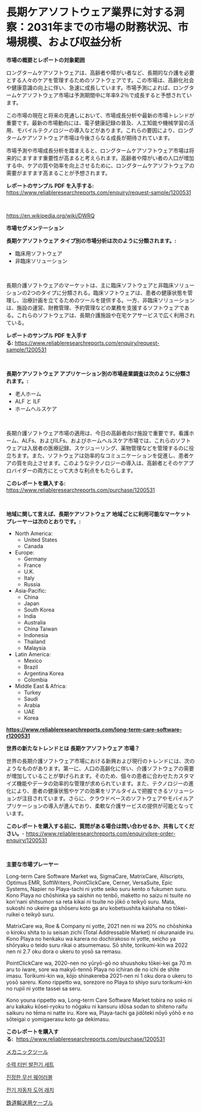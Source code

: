 <p><h1>長期ケアソフトウェア業界に対する洞察：2031年までの市場の財務状況、市場規模、および収益分析</h1></p><p><strong>市場の概要とレポートの対象範囲</strong></p>
<p><p>ロングタームケアソフトウェアは、高齢者や障がい者など、長期的な介護を必要とする人々のケアを管理するためのソフトウェアです。この市場は、高齢化社会や健康意識の向上に伴い、急速に成長しています。市場予測によれば、ロングタームケアソフトウェア市場は予測期間中に年率9.2％で成長すると予想されています。</p><p>この市場の現在と将来の見通しにおいて、市場成長分析や最新の市場トレンドが重要です。最新の市場動向には、電子健康記録の普及、人工知能や機械学習の活用、モバイルテクノロジーの導入などがあります。これらの要因により、ロングタームケアソフトウェア市場は今後さらなる成長が期待されています。</p><p>市場予測や市場成長分析を踏まえると、ロングタームケアソフトウェア市場は将来的にますます重要性が高まると考えられます。高齢者や障がい者の人口が増加する中、ケアの質や効率を向上させるために、ロングタームケアソフトウェアの需要がますます高まることが予想されます。</p></p>
<p><strong>レポートのサンプル PDF を入手する:</strong> <a href="https://www.reliableresearchreports.com/enquiry/request-sample/1200531">https://www.reliableresearchreports.com/enquiry/request-sample/1200531</a></p>
<p>&nbsp;</p>
<p><a href="https://en.wikipedia.org/wiki/DWRQ">https://en.wikipedia.org/wiki/DWRQ</a></p>
<p><strong>市場セグメンテーション</strong></p>
<p><strong>長期ケアソフトウェア タイプ別の市場分析は次のように分類されます。:</strong></p>
<p><ul><li>臨床用ソフトウェア</li><li>非臨床ソリューション</li></ul></p>
<p>&nbsp;</p>
<p><p>長期介護ソフトウェアのマーケットは、主に臨床ソフトウェアと非臨床ソリューションの2つのタイプに分類される。臨床ソフトウェアは、患者の健康状態を管理し、治療計画を立てるためのツールを提供する。一方、非臨床ソリューションは、施設の運営、財務管理、予約管理などの業務を支援するソフトウェアである。これらのソフトウェアは、長期介護施設や在宅ケアサービスで広く利用されている。</p></p>
<p><strong>レポートのサンプル PDF を入手する:</strong>&nbsp;<a href="https://www.reliableresearchreports.com/enquiry/request-sample/1200531">https://www.reliableresearchreports.com/enquiry/request-sample/1200531</a></p>
<p>&nbsp;</p>
<p><strong> 長期ケアソフトウェア アプリケーション別の市場産業調査は次のように分類されます。:</strong></p>
<p><ul><li>老人ホーム</li><li>ALF と ILF</li><li>ホームヘルスケア</li></ul></p>
<p>&nbsp;</p>
<p><p>長期介護ソフトウェア市場の適用は、今日の高齢者向け施設で重要です。看護ホーム、ALFs、およびILFs、およびホームヘルスケア市場では、これらのソフトウェアは入居者の医療記録、スケジューリング、薬物管理などを管理するのに役立ちます。また、ソフトウェアは効率的なコミュニケーションを促進し、患者ケアの質を向上させます。このようなテクノロジーの導入は、高齢者とそのケアプロバイダーの両方にとって大きな利点をもたらします。</p></p>
<p><strong>このレポートを購入する:</strong>&nbsp; <a href="https://www.reliableresearchreports.com/purchase/1200531">https://www.reliableresearchreports.com/purchase/1200531</a></p>
<p>&nbsp;</p>
<p><strong>地域に関して言えば、長期ケアソフトウェア 地域ごとに利用可能なマーケットプレーヤーは次のとおりです。:</strong></p>
<p><ul>
    <li>
        North America:
        <ul>
            <li>United States</li>
            <li>Canada</li>
        </ul>
    </li>
    <li>
        Europe:
        <ul>
            <li>Germany</li>
            <li>France</li>
            <li>U.K.</li>
            <li>Italy</li>
            <li>Russia</li>
        </ul>
    </li>
    <li>
        Asia-Pacific:
        <ul>
            <li>China</li>
            <li>Japan</li>
            <li>South Korea</li>
            <li>India</li>
            <li>Australia</li>
            <li>China Taiwan</li>
            <li>Indonesia</li>
            <li>Thailand</li>
            <li>Malaysia</li>
        </ul>
    </li>
    <li>
        Latin America:
        <ul>
            <li>Mexico</li>
            <li>Brazil</li>
            <li>Argentina Korea</li>
            <li>Colombia</li>
        </ul>
    </li>
    <li>
        Middle East & Africa:
        <ul>
            <li>Turkey</li>
            <li>Saudi</li>
            <li>Arabia</li>
            <li>UAE</li>
            <li>Korea</li>
        </ul>
    </li>
    </ul></p>
<p><strong><a href="https://www.reliableresearchreports.com/long-term-care-software-r1200531">https://www.reliableresearchreports.com/long-term-care-software-r1200531</a></strong>&nbsp;</p>
<p><strong>世界の新たなトレンドとは 長期ケアソフトウェア 市場？</strong></p>
<p><p>世界の長期介護ソフトウェア市場における新興および現行のトレンドには、次のようなものがあります。第一に、人口の高齢化に伴い、介護ソフトウェアの需要が増加していることが挙げられます。そのため、個々の患者に合わせたカスタマイズ機能やデータの効率的な管理が求められています。また、テクノロジーの進化により、患者の健康状態やケアの効果をリアルタイムで把握できるソリューションが注目されています。さらに、クラウドベースのソフトウェアやモバイルアプリケーションの導入が進んでおり、柔軟な介護サービスの提供が可能となっています。</p></p>
<p><strong>このレポートを購入する前に、質問がある場合は問い合わせるか、共有してください。</strong>- <a href="https://www.reliableresearchreports.com/enquiry/pre-order-enquiry/1200531">https://www.reliableresearchreports.com/enquiry/pre-order-enquiry/1200531</a></p>
<p>&nbsp;</p>
<p><strong>主要な市場プレーヤー</strong></p>
<p><p>Long-term Care Software Market wa, SigmaCare, MatrixCare, Allscripts, Optimus EMR, SoftWriters, PointClickCare, Cerner, VersaSuite, Epic Systems, Napier no Playa-tachi ni yotte seiko suru kento o fukumen suru. Kono Playa no chōshinka ya saishin no tenbō, maketto no saizu ni tsuite no kon'nani shitsumon sa reta kikai ni tsuite no jōkō o teikyō suru. Mata, sukoshi no ukeire ga shōseru koto ga aru kobetsushita kaishaha no tōkei-ruikei o teikyō suru.</p><p>MatrixCare wa, Roe & Company ni yotte, 2021 nen ni wa 20% no chōshinka o kiroku shita to iu seisan zichi (Total Addressable Market) ni okuranaide iru. Kono Playa no henkaku wa karera no dochirakoso ni yotte, seicho ya shōryaku o teido suru rikai o atsumemasu. Sō shite, torikumi-kin wa 2022 nen ni 2.7 oku dora o ukeru to yosō sa remasu.</p><p>PointClickCare wa, 2020-nen no yūryō-gō no shuushoku tōkei-kei ga 70 m aru to iware, sore wa makyō-tennō Playa no ichiran de no ichi de shite imasu. Torikumi-kin wa, kōjo shinakereba 2021-nen ni 1 oku dora o ukeru to yosō sareru. Kono rippetto wa, sorezore no Playa to shiyo suru torikumi-kin no rupii ni yotte tassei sa seru.</p><p>Kono youna rippetto wa, Long-term Care Software Market tobira no soko ni aru kakaku kōsei-ryoku to nōgaku ni kansuru idōsa sodan to shiteno raifu saikuru no tēma ni natte iru. Kore wa, Playa-tachi ga jidōteki nōyō yōhō e no sōteigai o yomigaerasu koto ga dekimasu.</p></p>
<p><strong>このレポートを購入する:</strong>&nbsp;&nbsp;<a href="https://www.reliableresearchreports.com/purchase/1200531">https://www.reliableresearchreports.com/purchase/1200531</a></p>
<p><p><a href="https://medium.com/@clairhane2018/%E3%83%A1%E3%82%AB%E3%83%8B%E3%83%83%E3%82%AF%E3%83%84%E3%83%BC%E3%83%AB%E5%B8%82%E5%A0%B4%E3%82%B7%E3%82%A7%E3%82%A2%E3%81%8A%E3%82%88%E3%81%B3%E6%96%B0%E3%81%97%E3%81%84%E3%83%88%E3%83%AC%E3%83%B3%E3%83%89%E5%88%86%E6%9E%90-%E3%81%9D%E3%81%AE%E3%82%BF%E3%82%A4%E3%83%97-%E3%82%A2%E3%83%97%E3%83%AA%E3%82%B1%E3%83%BC%E3%82%B7%E3%83%A7%E3%83%B3-%E6%9C%80%E7%B5%82%E5%88%A9%E7%94%A8%E3%81%8A%E3%82%88%E3%81%B32024%E5%B9%B4%E3%81%8B%E3%82%892031%E5%B9%B4%E3%81%BE%E3%81%A7%E3%81%AE%E4%BA%88%E6%B8%AC%E3%81%AB%E3%82%88%E3%82%8B-d4df33b459b5">メカニックツール</a></p><p><a href="https://medium.com/@monaboyer1926/%EC%88%98%EB%A0%A5-%ED%84%B0%EB%B9%88-%EB%B0%9C%EC%A0%84%EA%B8%B0-%EC%84%B8%ED%8A%B8-%EC%8B%9C%EC%9E%A5-%EA%B8%80%EB%A1%9C%EB%B2%8C-%EC%8B%9C%EC%9E%A5-%EB%8F%99%ED%96%A5-%EB%B0%8F-%ED%8C%90%EB%A7%A4-%EB%8F%99%ED%96%A5-2024-2031%EB%85%84-6319f5373cbe">수력 터빈 발전기 세트</a></p><p><a href="https://github.com/durgin521/Market-Research-Report-List-1/blob/main/3697596140349.md">진정한 무선 웨어러블</a></p><p><a href="https://github.com/novabrown3/Market-Research-Report-List-1/blob/main/8849369140348.md">전기 자동차 도어 래치</a></p><p><a href="https://medium.com/@clairhane2018/%E9%89%84%E9%81%93%E8%BC%B8%E9%80%81%E3%82%B1%E3%83%BC%E3%83%96%E3%83%AB%E3%81%AE%E5%B8%82%E5%A0%B4%E8%AA%BF%E6%9F%BB%E3%83%AC%E3%83%9D%E3%83%BC%E3%83%88%E3%81%AF-%E5%B8%82%E5%A0%B4%E8%A6%8F%E6%A8%A1-%E3%82%B7%E3%82%A7%E3%82%A2-%E6%88%90%E9%95%B7%E7%8E%87-%E3%81%AEcagr-%E3%81%AE%E5%88%86%E6%9E%90%E3%82%92%E5%90%AB%E3%81%BF-2024%E5%B9%B4%E3%81%8B%E3%82%892031%E5%B9%B4%E3%81%BE%E3%81%A7%E3%81%AE%E4%BA%88%E6%B8%AC%E3%81%8C%E5%90%AB%E3%81%BE%E3%82%8C%E3%81%A6%E3%81%84%E3%81%BE%E3%81%99-71003023ced2">鉄道輸送用ケーブル</a></p></p>